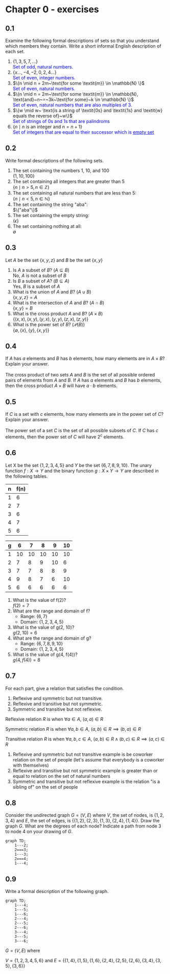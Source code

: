 # Chapter 0 - exercises
## 0.1
Examine the following formal descriptions of sets so that you understand which members they contain. Write a short informal English description of each set.
1. $`\{1, 3, 5, 7, \ldots \}`$<br>
<font color="blue">Set of odd, natural numbers.</font>
1. $`\{x \ldots, -4, -2, 0, 2, 4 \ldots \}`$<br>
<font color="blue">Set of even, integer numbers.</font>
1. $`\{n \mid n = 2m~\text{for some \textit{m}} \in \mathbb{N} \}`$<br>
<font color="blue">Set of even, natural numbers.</font>
1. $`\{n \mid n = 2m~\text{for some \textit{m}} \in \mathbb{N}, \text{and}~n~=~3k~\text{for some}~k \in \mathbb{N} \}`$<br>
<font color="blue">Set of even, natural numbers that are also multiples of 3.</font>
1. $`\{w \mid w~ \text{is a string of \textit{0s} and \textit{1s} and \textit{w} equals the reverse of}~w\}`$<br>
<font color="blue">Set of strings of 0s and 1s that are palindroms </font>
1. $`\{ n \mid n~\text{is an integer and}~ n = n+1\}`$<br>
<font color="blue">Set of integers that are equal to their successor which is <u>empty set</u></font>
## 0.2
Write  formal descriptions  of the following sets.
1. The set containing the numbers 1, 10, and 100<br>
    $`\{1, 10, 100\}`$
1. The set containing all integers that are greater than 5<br>
    $`\{n \mid n > 5, n \in \mathbb{Z}\}`$
1.  The set containing all natural numbers that are less than 5:<br>
    $`\{n \mid n < 5, n \in \mathbb{N}\}`$
1. The set containing the string "aba":<br>
    $`\{"aba"\}`$
1. The set containing the empty string:<br>
    $`\{\epsilon\}`$
1. The set containing nothing at all:<br>
    $`\emptyset`$
## 0.3
Let $A$ be the set $`\{x,y,z\}`$ and $B$ be the set $`\{x,y\}`$
1. Is $A$ a subset of $B$? ($A \subseteq B$) <br>
    No, $A$ is not a subset of $B$
1. Is $B$ a subset of $A$? ($B \subseteq A$) <br>
    Yes, $B$ is a subset of $A$
1. What is the union of $A$ and $B$? ($A \cup B$) <br>
    $`\{x,y,z\} = A`$
1. What is the intersection of $A$ and $B$? ($A \cap B$) <br>
    $`\{x,y\} = B`$
1. What is the cross product $A$ and $B$? ($A \times B$) <br>
    $`\{(x,x), (x,y), (y,x), (y,y), (z,x), (z,y)\}`$
1. What is the power set of $B$? ($\mathcal{P}(B)$) <br>
    $`\{\emptyset, \{x\}, \{y\}, \{x,y\}\}`$

## 0.4
If $A$ has  $a$  elements and  $B$  has  $b$  elements, how many elements are in  $A \times B$? 
Explain your answer.<br><br>
The cross product of two sets $A$ and $B$ is the set of all possible ordered pairs of elements from $A$ and $B$. If $A$ has $a$ elements and $B$ has $b$ elements, then the cross product $A \times B$ will have $a \cdot b$ elements.

## 0.5
If $C$ is a set with $c$ elements, how many elements are in the power set of $C$? 
Explain your answer.<br><br>
The power set of a set $C$ is the set of all possible subsets of $C$. If $C$ has $c$ elements, then the power set of $C$ will have $2^c$ elements.

## 0.6
Let X be the set $\{1, 2, 3, 4, 5\}$ and $Y$ be the set $\{6, 7, 8, 9, 10\}$. The unary function $f: X \to Y$ and the binary function $g: X \times Y \to Y$ are described in the following tables.

| n | f(n)| 
|---|---|
|1 |6 |
|2 |7 |
|3 |6 |
|4 |7 |
|5 |6 |

|g |6 |7 |8 |9 |10 |
|---|---|---|---|---|---|
|1 |10 |10 |10 |10 |10 |
|2 |7 |8 |9 |10 |6 |
|3 |7 |7 |8 |8 |9 |
|4 |9 |8 |7 |6 |10 |
|5 |6 |6 |6 |6 |6|

1. What is the value of f(2)? <br>
    $f(2) = 7$
1. What are the range and domain of f?
    - Range: $\{6, 7\}$
    - Domain: $\{1, 2, 3, 4, 5\}$
1. What is the value of g(2, 10)?<br>
    $g(2, 10) = 6$
1. What are the range and domain of g?<br>
    - Range: $\{6, 7, 8, 9, 10\}$
    - Domain: $\{1, 2, 3, 4, 5\}$
1. What is the value of g(4, f(4))?<br>
    $g(4, f(4)) = 8$

## 0.7
For each part, give a relation that satisfies the condition.
1. Reflexive and symmetric but not transitive.
1. Reflexive and transitive but not symmetric.
1. Symmetric and transitive but not reflexive.

Reflexive relation $R$ is when $`\forall a \in A, \ (a, a) \in R`$

Symmetric relation $R$ is when $`\forall a, b \in A, \ (a, b) \in R \implies (b, a) \in R`$

Transitive relation $R$ is when $`\forall a, b, c \in A, \ (a, b) \in R \land (b, c) \in R \implies (a, c) \in R`$

1. Reflexive and symmetric but not transitive example is be coworker relation on the set of people (let's assume that everybody is a coworker with themselves)
1. Reflexive and transitive but not symmetric example is greater than or equal to relation on the set of natural numbers
1. Symmetric and transitive but not reflexive example is the relation "is a sibling of" on the set of people
## 0.8
Consider the undirected graph $G = (V, E)$ where $V$, the set of nodes, is $\{1, 2, 3, 4\}$ and $E$, the set of edges, is $\{\{1, 2\}, \{2, 3\}, \{1, 3\}, \{2, 4\}, \{1, 4\}\}$. Draw the graph $G$. What are the degrees of each node? Indicate a path from node 3 to node 4 on your drawing of $G$.

```mermaid
graph TD;
    1---2;
    2===3;
    1---3;
    2===4;
    1---4;
```

## 0.9
Write a formal description of the following graph.
```mermaid
graph TD;
    1---4;
    1---5;
    1---6;
    2---4;
    2---5;
    2---6;
    3---4;
    3---5;
    3---6;
```
$`G = (V, E)`$ where 

$`V = \{1, 2, 3, 4, 5, 6\}`$ and $`E = \{\{1, 4\}, \{1, 5\}, \{1, 6\}, \{2, 4\}, \{2, 5\}, \{2, 6\}, \{3, 4\}, \{3, 5\}, \{3, 6\}\}`$
